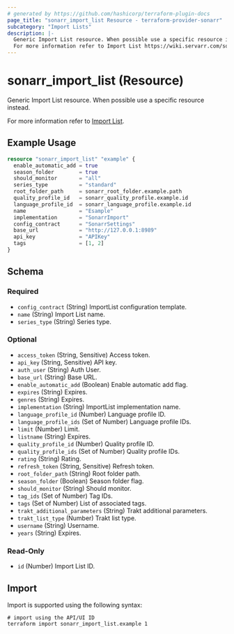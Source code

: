 ```yaml
---
# generated by https://github.com/hashicorp/terraform-plugin-docs
page_title: "sonarr_import_list Resource - terraform-provider-sonarr"
subcategory: "Import Lists"
description: |-
  Generic Import List resource. When possible use a specific resource instead.
  For more information refer to Import List https://wiki.servarr.com/sonarr/settings#import-lists.
---
```


# sonarr_import_list (Resource)

<!-- subcategory:Import Lists -->Generic Import List resource. When possible use a specific resource instead.
For more information refer to [Import List](https://wiki.servarr.com/sonarr/settings#import-lists).

## Example Usage

```terraform
resource "sonarr_import_list" "example" {
  enable_automatic_add = true
  season_folder        = true
  should_monitor       = "all"
  series_type          = "standard"
  root_folder_path     = sonarr_root_folder.example.path
  quality_profile_id   = sonarr_quality_profile.example.id
  language_profile_id  = sonarr_language_profile.example.id
  name                 = "Esample"
  implementation       = "SonarrImport"
  config_contract      = "SonarrSettings"
  base_url             = "http://127.0.0.1:8989"
  api_key              = "APIKey"
  tags                 = [1, 2]
}
```

<!-- schema generated by tfplugindocs -->
## Schema

### Required

- `config_contract` (String) ImportList configuration template.
- `name` (String) Import List name.
- `series_type` (String) Series type.

### Optional

- `access_token` (String, Sensitive) Access token.
- `api_key` (String, Sensitive) API key.
- `auth_user` (String) Auth User.
- `base_url` (String) Base URL.
- `enable_automatic_add` (Boolean) Enable automatic add flag.
- `expires` (String) Expires.
- `genres` (String) Expires.
- `implementation` (String) ImportList implementation name.
- `language_profile_id` (Number) Language profile ID.
- `language_profile_ids` (Set of Number) Language profile IDs.
- `limit` (Number) Limit.
- `listname` (String) Expires.
- `quality_profile_id` (Number) Quality profile ID.
- `quality_profile_ids` (Set of Number) Quality profile IDs.
- `rating` (String) Rating.
- `refresh_token` (String, Sensitive) Refresh token.
- `root_folder_path` (String) Root folder path.
- `season_folder` (Boolean) Season folder flag.
- `should_monitor` (String) Should monitor.
- `tag_ids` (Set of Number) Tag IDs.
- `tags` (Set of Number) List of associated tags.
- `trakt_additional_parameters` (String) Trakt additional parameters.
- `trakt_list_type` (Number) Trakt list type.
- `username` (String) Username.
- `years` (String) Expires.

### Read-Only

- `id` (Number) Import List ID.

## Import

Import is supported using the following syntax:

```shell
# import using the API/UI ID
terraform import sonarr_import_list.example 1
```
